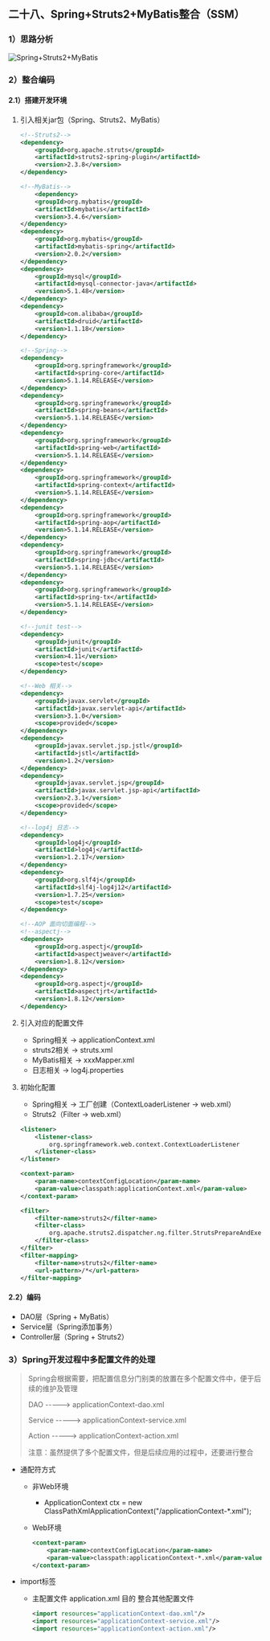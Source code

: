## 二十八、Spring+Struts2+MyBatis整合（SSM）

### 1）思路分析

![Spring+Struts2+MyBatis](./_Images/Spring+Struts2+MyBatis.png)

### 2）整合编码

#### 2.1）搭建开发环境

1. 引入相关jar包（Spring、Struts2、MyBatis）

   ```xml
   <!--Struts2-->
   <dependency>
       <groupId>org.apache.struts</groupId>
       <artifactId>struts2-spring-plugin</artifactId>
       <version>2.3.8</version>
   </dependency>
   
   <!--MyBatis-->
       <dependency>
       <groupId>org.mybatis</groupId>
       <artifactId>mybatis</artifactId>
       <version>3.4.6</version>
   </dependency>
   <dependency>
       <groupId>org.mybatis</groupId>
       <artifactId>mybatis-spring</artifactId>
       <version>2.0.2</version>
   </dependency>
   <dependency>
       <groupId>mysql</groupId>
       <artifactId>mysql-connector-java</artifactId>
       <version>5.1.48</version>
   </dependency>
   <dependency>
       <groupId>com.alibaba</groupId>
       <artifactId>druid</artifactId>
       <version>1.1.18</version>
   </dependency>
   
   <!--Spring-->
   <dependency>
       <groupId>org.springframework</groupId>
       <artifactId>spring-core</artifactId>
       <version>5.1.14.RELEASE</version>
   </dependency>
   <dependency>
       <groupId>org.springframework</groupId>
       <artifactId>spring-beans</artifactId>
       <version>5.1.14.RELEASE</version>
   </dependency>
   <dependency>
       <groupId>org.springframework</groupId>
       <artifactId>spring-web</artifactId>
       <version>5.1.14.RELEASE</version>
   </dependency>
   <dependency>
       <groupId>org.springframework</groupId>
       <artifactId>spring-context</artifactId>
       <version>5.1.14.RELEASE</version>
   </dependency>
   <dependency>
       <groupId>org.springframework</groupId>
       <artifactId>spring-aop</artifactId>
       <version>5.1.14.RELEASE</version>
   </dependency>
   <dependency>
       <groupId>org.springframework</groupId>
       <artifactId>spring-jdbc</artifactId>
       <version>5.1.14.RELEASE</version>
   </dependency>
   <dependency>
       <groupId>org.springframework</groupId>
       <artifactId>spring-tx</artifactId>
       <version>5.1.14.RELEASE</version>
   </dependency>
   
   <!--junit test-->
   <dependency>
       <groupId>junit</groupId>
       <artifactId>junit</artifactId>
       <version>4.11</version>
       <scope>test</scope>
   </dependency>
   
   <!--Web 相关-->
   <dependency>
       <groupId>javax.servlet</groupId>
       <artifactId>javax.servlet-api</artifactId>
       <version>3.1.0</version>
       <scope>provided</scope>
   </dependency>
   <dependency>
       <groupId>javax.servlet.jsp.jstl</groupId>
       <artifactId>jstl</artifactId>
       <version>1.2</version>
   </dependency>
   <dependency>
       <groupId>javax.servlet.jsp</groupId>
       <artifactId>javax.servlet.jsp-api</artifactId>
       <version>2.3.1</version>
       <scope>provided</scope>
   </dependency>
   
   <!--log4j 日志-->
   <dependency>
       <groupId>log4j</groupId>
       <artifactId>log4j</artifactId>
       <version>1.2.17</version>
   </dependency>
   <dependency>
       <groupId>org.slf4j</groupId>
       <artifactId>slf4j-log4j12</artifactId>
       <version>1.7.25</version>
       <scope>test</scope>
   </dependency>
   
   <!--AOP 面向切面编程-->
   <!--aspectj-->
   <dependency>
       <groupId>org.aspectj</groupId>
       <artifactId>aspectjweaver</artifactId>
       <version>1.8.12</version>
   </dependency>
   <dependency>
       <groupId>org.aspectj</groupId>
       <artifactId>aspectjrt</artifactId>
       <version>1.8.12</version>
   </dependency>
   ```

2. 引入对应的配置文件

   - Spring相关 -> applicationContext.xml
   - struts2相关 -> struts.xml
   - MyBatis相关 -> xxxMapper.xml
   - 日志相关 -> log4j.properties

3. 初始化配置

   - Spring相关 -> 工厂创建（ContextLoaderListener -> web.xml）
   - Struts2（Filter -> web.xml）

   ```xml
   <listener>
       <listener-class>
           org.springframework.web.context.ContextLoaderListener
       </listener-class>
   </listener>
   
   <context-param>
       <param-name>contextConfigLocation</param-name>
       <param-value>classpath:applicationContext.xml</param-value>
   </context-param>
   
   <filter>
       <filter-name>struts2</filter-name>
       <filter-class>
           org.apache.struts2.dispatcher.ng.filter.StrutsPrepareAndExecuteFilter
       </filter-class>
   </filter>
   <filter-mapping>
       <filter-name>struts2</filter-name>
       <url-pattern>/*</url-pattern>
   </filter-mapping>
   ```

#### 2.2）编码

- DAO层（Spring + MyBatis）
- Service层（Spring添加事务）
- Controller层（Spring + Struts2）

### 3）Spring开发过程中多配置文件的处理

> Spring会根据需要，把配置信息分门别类的放置在多个配置文件中，便于后续的维护及管理
>
> DAO  ----->  applicationContext-dao.xml
>
> Service  ----->  applicationContext-service.xml
>
> Action  ----->  applicationContext-action.xml
>
> 注意：虽然提供了多个配置文件，但是后续应用的过程中，还要进行整合

- 通配符方式

  - 非Web环境

    - ApplicationContext ctx = new ClassPathXmlApplicationContext("/applicationContext-*.xml");

  - Web环境

    ```xml
    <context-param>
        <param-name>contextConfigLocation</param-name>
        <param-value>classpath:applicationContext-*.xml</param-value>
    </context-param>
    ```

- import标签

  - 主配置文件 application.xml 目的 整合其他配置文件

    ```xml
    <import resources="applicationContext-dao.xml"/>
    <import resources="applicationContext-service.xml"/>
    <import resources="applicationContext-action.xml"/>
    ```